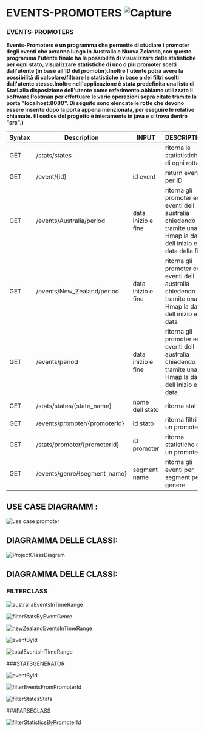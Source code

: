 # EVENTS-PROMOTERS          ![Capture](https://user-images.githubusercontent.com/74736550/107882529-265d8d80-6eea-11eb-8ce2-3a3a07161875.PNG)
### EVENTS-PROMOTERS

**Events-Promoters è un programma che permette di studiare i promoter degli eventi che avranno luogo in Australia e Nuova Zelanda,con questo programma l'utente finale ha la possibilità di visualizzare delle statistiche per ogni stato, visualizzare statistiche di uno o più promoter scelti dall'utente (in base all'ID del promoter).Inoltre l'utente potrà avere la possibilità di calcolare/filtrare le statistiche in base a dei filtri scelti dall'utente stesso.Inoltre nell'applicazione è stata predefinita una lista di Stati alla disposizione dell'utente come referimento.abbiamo utilizzato il software Postman per effettuare le varie operazioni sopra citate tramite la porta "localhost:8080". Di seguito sono elencate le rotte che devono essere inserite dopo la porta appena menzionata, per eseguire le relative chiamate. (Il codice del progetto è interamente in java e si trova dentro "src".)**

| Syntax      | Description | INPUT                      |   DESCRIPTION           |    
| ----------- | ----------- |  --------------------------| ------------------------|                        
| GET         |  /stats/states           |                            | ritorna le statististiche di ogni rotta                        |
| GET         | /event/{id}       |     id event                       | return event per ID                        |
| GET        |/events/Australia/period     |      data inizio e fine                       | ritorna gli promoter ed eventi dell  australia chiedendo tramite una Hmap la data dell inizio e la data della fine                         |
| GET       |   /events/New_Zealand/period          |   data inizio e fine                         |      ritorna gli promoter ed eventi dell  australia chiedendo tramite una Hmap la data dell inizio e la data                   |
|GET          | /events/period        |      data inizio e fine                       |   ritorna gli promoter ed eventi dell  australia chiedendo tramite una Hmap la data dell inizio e la data|  
| GET            |          /stats/states/{state_name}             |    nome dell stato                          |      ritorna stat                      |                        
|  GET           |    /events/promoter/{promoterId}                   |     id stato                         |            ritorna filtri di un promoter                   |
|  GET           |        /stats/promoter/{promoterId}               |       id promoter                       |                 ritorna statistiche di un promoter                |
|  GET           |      /events/genre/{segment_name}                 |       segment name                       |                     ritorna gli eventi per segment per genere           |
 ## USE CASE DIAGRAMM :
![use case promoter](https://user-images.githubusercontent.com/74736550/107983935-1cf62300-6fc7-11eb-9bb2-597e6071217d.PNG)


 ## DIAGRAMMA DELLE CLASSI:
![ProjectClassDiagram](https://user-images.githubusercontent.com/74736395/107986104-a90a4980-6fcb-11eb-81ba-28850704aa61.png)


## DIAGRAMMA DELLE CLASSI:

### FILTERCLASS

![australiaEventsInTimeRange](https://user-images.githubusercontent.com/74736395/107986412-4bc2c800-6fcc-11eb-9cb2-ccba72c7031d.png)



![filterStatsByEventGenre](https://user-images.githubusercontent.com/74736395/107986651-cd1a5a80-6fcc-11eb-8470-a36336badbfe.png)



![newZealandEventsInTimeRange](https://user-images.githubusercontent.com/74736395/107986659-d4d9ff00-6fcc-11eb-9c8b-f9b0b46b6545.png)



![eventById](https://user-images.githubusercontent.com/74736395/107986492-73b22b80-6fcc-11eb-9cda-9a5e9068e913.png)


![totalEventsInTimeRange](https://user-images.githubusercontent.com/74736395/107986672-dc99a380-6fcc-11eb-94c2-c60c51fd1d17.png)



###STATSGENERATOR


![eventById](https://user-images.githubusercontent.com/74736395/107986492-73b22b80-6fcc-11eb-9cda-9a5e9068e913.png)

![filterEventsFromPromoterId](https://user-images.githubusercontent.com/74736395/107986612-b83dc700-6fcc-11eb-8fb3-d1da7b6d20a9.png)






![filterStatesStats](https://user-images.githubusercontent.com/74736395/107986628-bffd6b80-6fcc-11eb-82b5-a47bd9723c14.png)

###PARSECLASS



![filterStatisticsByPromoterId](https://user-images.githubusercontent.com/74736395/107986635-c5f34c80-6fcc-11eb-9172-f3f161d2d564.png)



